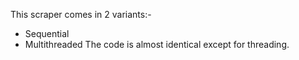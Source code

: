 This scraper comes in 2 variants:-
- Sequential
- Multithreaded
The code is almost identical except for threading.
